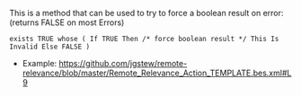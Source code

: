 
This is a method that can be used to try to force a boolean result on error: (returns FALSE on most Errors)

    exists TRUE whose ( If TRUE Then /* force boolean result */ This Is Invalid Else FALSE )
    
- Example: https://github.com/jgstew/remote-relevance/blob/master/Remote_Relevance_Action_TEMPLATE.bes.xml#L9
